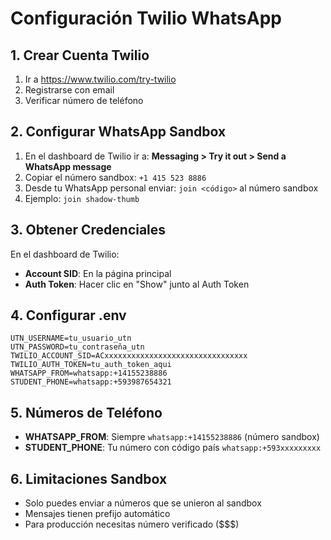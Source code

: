 # Configuración Twilio WhatsApp

## 1. Crear Cuenta Twilio
1. Ir a https://www.twilio.com/try-twilio
2. Registrarse con email
3. Verificar número de teléfono

## 2. Configurar WhatsApp Sandbox
1. En el dashboard de Twilio ir a: **Messaging > Try it out > Send a WhatsApp message**
2. Copiar el número sandbox: `+1 415 523 8886`
3. Desde tu WhatsApp personal enviar: `join <código>` al número sandbox
4. Ejemplo: `join shadow-thumb`

## 3. Obtener Credenciales
En el dashboard de Twilio:
- **Account SID**: En la página principal
- **Auth Token**: Hacer clic en "Show" junto al Auth Token

## 4. Configurar .env
```env
UTN_USERNAME=tu_usuario_utn
UTN_PASSWORD=tu_contraseña_utn
TWILIO_ACCOUNT_SID=ACxxxxxxxxxxxxxxxxxxxxxxxxxxxxxxxx
TWILIO_AUTH_TOKEN=tu_auth_token_aqui
WHATSAPP_FROM=whatsapp:+14155238886
STUDENT_PHONE=whatsapp:+593987654321
```

## 5. Números de Teléfono
- **WHATSAPP_FROM**: Siempre `whatsapp:+14155238886` (número sandbox)
- **STUDENT_PHONE**: Tu número con código país `whatsapp:+593xxxxxxxxx`

## 6. Limitaciones Sandbox
- Solo puedes enviar a números que se unieron al sandbox
- Mensajes tienen prefijo automático
- Para producción necesitas número verificado ($$$)